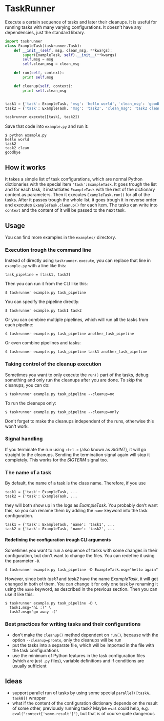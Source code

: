 # TaskRunner

Execute a certain sequence of tasks and later their cleanups. It is useful for
running tasks with many varying configurations. It doesn't have any
dependencies, just the standard library.

```python
import taskrunner
class ExampleTask(taskrunner.Task):
    def __init__(self, msg, clean_msg, **kwargs):
        super(ExampleTask, self).__init__(**kwargs)
        self.msg = msg
        self.clean_msg = clean_msg

    def run(self, context):
        print self.msg

    def cleanup(self, context):
        print self.clean_msg


task1 = {'task': ExampleTask, 'msg': 'hello world', 'clean_msg': 'goodbye'}
task2 = {'task': ExampleTask, 'msg': 'task2', 'clean_msg': 'task2 clean'}

taskrunner.execute([task1, task2])
```

Save that code into `example.py` and run it:

    $ python example.py
    hello world
    task2
    task2 clean
    goodbye


## How it works

It takes a simple list of task configurations, which are normal Python
dictionaries with the special item `'task':ExampleTask`. It goes trough the
list and for each task, it instantiates `ExampleTask` with the rest of the
dictionary content as parameters. Then it executes `ExampleTask.run()` for all
of the tasks. After it passes trough the whole list, it goes trough it in
reverse order and executes `ExampleTask.cleanup()` for each item. The tasks can
write into `context` and the content of it will be passed to the next task.

## Usage

You can find more examples in the `examples/` directory.

### Execution trough the command line

Instead of directly using `taskrunner.execute`, you can replace that line in
`example.py` with a line like this:

    task_pipeline = [task1, task2]

Then you can run it from the CLI like this:

    $ taskrunner example.py task_pipeline

You can specify the pipeline directly:

    $ taskrunner example.py task1 task2

Or you can combine multiple pipelines, which will run all the tasks from each
pipeline:

    $ taskrunner example.py task_pipeline another_task_pipeline

Or even combine pipelines and tasks:

    $ taskrunner example.py task_pipeline task1 another_task_pipeline

### Taking control of the cleanup execution

Sometimes you want to only execute the `run()` part of the tasks, debug
something and only run the cleanups after you are done. To skip the cleanups,
you can do:

    $ taskrunner example.py task_pipeline --cleanup=no

To run the cleanups only:

    $ taskrunner example.py task_pipeline --cleanup=only

Don't forget to make the cleanups independent of the runs, otherwise this won't
work.

### Signal handling

If you terminate the run using `ctrl-c` (also known as *SIGINT*), it will go
straight to the cleanups.  Sending the termination signal again will stop it
completely. This works for the *SIGTERM* signal too.

### The name of a task

By default, the name of a task is the class name. Therefore, if you use

    task1 = {'task': ExampleTask, ...
    task2 = {'task': ExampleTask, ...

they will both show up in the logs as *ExampleTask*. You probably don't want
this, so you can rename them by adding the `name` keyword into the task
configuration.

    task1 = {'task': ExampleTask, 'name': 'task1', ...
    task2 = {'task': ExampleTask, 'name': 'task2', ...

#### Redefining the configuration trough CLI arguments

Sometimes you want to run a sequence of tasks with some changes in their
configuration, but don't want to change the files. You can redefine it using
the parameter `-D`.

    $ taskrunner example.py task_pipeline -D ExampleTask.msg="hello again"

However, since both *task1* and *task2* have the name *ExampleTask*, it will get
changed in both of them. You can change it for only one task by renaming it
using the `name` keyword, as described in the previous section. Then you can
use it like this:

    $ taskrunner example.py task_pipeline -D \
      task1.msg="hi :)" \
      task2.msg="go away :("

### Best practices for writing tasks and their configurations
* don't make the `cleanup()` method dependent on `run()`, because with the
  option `--cleanup=pronto`, only the cleanups will be run
* put the tasks into a separate file, which will be imported in the file with
  the task configurations
* use the minimum of Python features in the task configuration files (which are
  just `.py` files), variable definitions and if conditions are usually
  sufficient

## Ideas

* support parallel run of tasks by using some special
  `parallel([taskA, taskB])` wrapper
* what if the content of the configuration dictionary depends on the result of
  some other, previously running task? Maybe `eval` could help, e.g.
  `eval("context['some-result']")`, but that is of course quite dangerous
